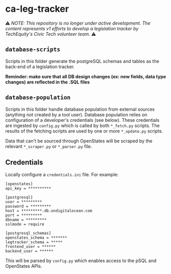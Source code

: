 # ca-leg-tracker

:warning: _NOTE: This repository is no longer under active development. The content represents v1 efforts to develop a legislation tracker by TechEquity's Civic Tech volunteer team._ :warning:

## `database-scripts`
Scripts in this folder generate the postgreSQL schemas and tables as the back-end of a legislation tracker. 

**Reminder: make sure that all DB design changes (ex: new fields, data type changes) are reflected in the .SQL files**

## `database-population`
Scripts in this folder handle database population from external sources (anything not created by a tool user). Database
population relies on configuration of a developer's credentials (see below). These credentials are ingested by 
`config.py` which is called by both `*_fetch.py` scripts. The results of the fetching scripts are used by one or more `*_update.py` scripts.

Data that can't be sourced through OpenStates will be scraped by the relevant `*_scraper.py` or `*_parser.py` file. 

## Credentials
Locally configure a `credentials.ini` file. For example:
```
[openstates]
api_key = **********

[postgresql]
user = *********
password = *********
host = *********.db.ondigitalocean.com
port = *********
dbname = *********
sslmode = require

[postgresql_schemas]
openstates_schema = *******
legtracker_schema = *****
frontend_user = ******
backend_user = ******
```

This will be parsed by `config.py` which enables access to the pSQL and OpenStates APIs.  
